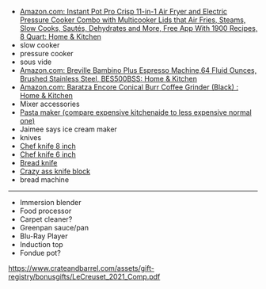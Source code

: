 * [Amazon.com: Instant Pot Pro Crisp 11-in-1 Air Fryer and Electric Pressure Cooker Combo with Multicooker Lids that Air Fries, Steams, Slow Cooks, Sautés, Dehydrates and More, Free App With 1900 Recipes, 8 Quart: Home & Kitchen](https://www.amazon.com/dp/B08NB1VGBK)
 * slow cooker
 * pressure cooker
 * sous vide
* [Amazon.com: Breville Bambino Plus Espresso Machine,64 Fluid Ounces, Brushed Stainless Steel, BES500BSS: Home & Kitchen](https://www.amazon.com/Breville-BES500BSS-Bambino-Espresso-Stainless/dp/B07JVD78TT/?th=1 "Amazon.com: Breville Bambino Plus Espresso Machine,64 Fluid Ounces, Brushed Stainless Steel, BES500BSS: Home & Kitchen")
* [Amazon.com: Baratza Encore Conical Burr Coffee Grinder (Black) : Home & Kitchen](https://www.amazon.com/dp/B007F183LK "Amazon.com: Baratza Encore Conical Burr Coffee Grinder (Black) : Home & Kitchen")
* Mixer accessories
 * [Pasta maker (compare expensive kitchenaide to less expensive normal one)](https://www.amazon.com/dp/B01DBGQR1K)
* Jaimee says ice cream maker
* knives
 * [Chef knife 8 inch](https://www.amazon.com/Mercer-Culinary-M13785-Damascus-8-Inch/dp/B09CG9VNW4)
 * [Chef knife 6 inch](https://www.amazon.com/dp/B00DT1XFSQ)
 * [Bread knife](https://www.amazon.com/dp/B001TPA816)
 * [Crazy ass knife block](https://www.amazon.com/Boker-30400-Magnetic-Knife-Block/dp/B00286VJ3Q)
* bread machine

---

* Immersion blender
* Food processor
* Carpet cleaner?
* Greenpan sauce/pan
* Blu-Ray Player
* Induction top
* Fondue pot?

https://www.crateandbarrel.com/assets/gift-registry/bonusgifts/LeCreuset_2021_Comp.pdf
